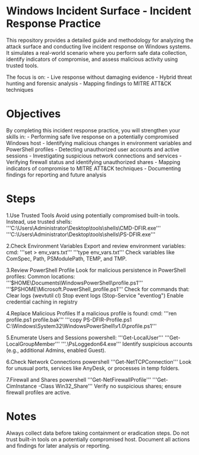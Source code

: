 # Windows Incident Surface - Incident Response Practice
  This repository provides a detailed guide and methodology for analyzing the attack surface and conducting live incident response on Windows systems.  
  It simulates a real-world scenario where you perform safe data collection, identify indicators of compromise, and assess malicious activity using trusted tools.  

  The focus is on:
    - Live response without damaging evidence
    - Hybrid threat hunting and forensic analysis
    - Mapping findings to MITRE ATT&CK techniques

# Objectives
  By completing this incident response practice, you will strengthen your skills in:
    - Performing safe live response on a potentially compromised Windows host
    - Identifying malicious changes in environment variables and PowerShell profiles
    - Detecting unauthorized user accounts and active sessions
    - Investigating suspicious network connections and services
    - Verifying firewall status and identifying unauthorized shares
    - Mapping indicators of compromise to MITRE ATT&CK techniques
    - Documenting findings for reporting and future analysis

# Steps
 1.Use Trusted Tools
  Avoid using potentially compromised built-in tools. Instead, use trusted shells:
    '''C:\Users\Administrator\Desktop\tools\shells\CMD-DFIR.exe'''
    '''C:\Users\Administrator\Desktop\tools\shells\PS-DFIR.exe'''
  
  2.Check Environment Variables
   Export and review environment variables:
cmd: 
  '''set > env_vars.txt'''
  '''type env_vars.txt'''
    Check variables like ComSpec, Path, PSModulePath, TEMP, and TMP.

  3.Review PowerShell Profile
    Look for malicious persistence in PowerShell profiles:
      Common locations:
        '''$HOME\Documents\WindowsPowerShell\profile.ps1'''
        '''$PSHOME\Microsoft.PowerShell_profile.ps1'''
    Check for commands that:
      Clear logs (wevtutil cl)
      Stop event logs (Stop-Service "eventlog")
      Enable credential caching in registry

  4.Replace Malicious Profiles
    If a malicious profile is found:
      cmd:
        '''ren profile.ps1 profile.bak'''
        '''copy PS-DFIR-Profile.ps1 C:\Windows\System32\WindowsPowerShell\v1.0\profile.ps1'''
  
  5.Enumerate Users and Sessions
    powershell:
        '''Get-LocalUser'''
        '''Get-LocalGroupMember'''
        '''.\PsLoggedon64.exe'''
 Identify suspicious accounts (e.g., additional Admins, enabled Guest).

  6.Check Network Connections
    powershell
        '''Get-NetTCPConnection'''
    Look for unusual ports, services like AnyDesk, or processes in temp folders.

  7.Firewall and Shares
    powershell
        '''Get-NetFirewallProfile'''
        '''Get-CimInstance -Class Win32_Share'''
    Verify no suspicious shares; ensure firewall profiles are active.

# Notes
  Always collect data before taking containment or eradication steps.
  Do not trust built-in tools on a potentially compromised host.
  Document all actions and findings for later analysis or reporting.
